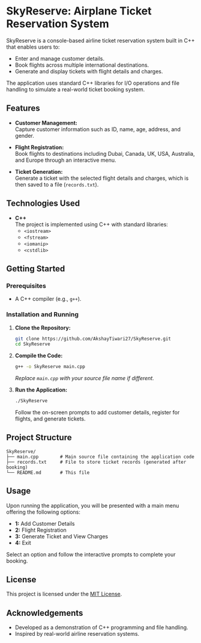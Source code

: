 
# SkyReserve: Airplane Ticket Reservation System

SkyReserve is a console-based airline ticket reservation system built in C++ that enables users to:
- Enter and manage customer details.
- Book flights across multiple international destinations.
- Generate and display tickets with flight details and charges.

The application uses standard C++ libraries for I/O operations and file handling to simulate a real-world ticket booking system.

## Features

- **Customer Management:**  
  Capture customer information such as ID, name, age, address, and gender.

- **Flight Registration:**  
  Book flights to destinations including Dubai, Canada, UK, USA, Australia, and Europe through an interactive menu.

- **Ticket Generation:**  
  Generate a ticket with the selected flight details and charges, which is then saved to a file (`records.txt`).

## Technologies Used

- **C++**  
  The project is implemented using C++ with standard libraries:
  - `<iostream>`
  - `<fstream>`
  - `<iomanip>`
  - `<cstdlib>`

## Getting Started

### Prerequisites

- A C++ compiler (e.g., `g++`).

### Installation and Running

1. **Clone the Repository:**

   ```bash
   git clone https://github.com/AkshayTiwari27/SkyReserve.git
   cd SkyReserve
   ```

2. **Compile the Code:**

   ```bash
   g++ -o SkyReserve main.cpp
   ```
   *Replace `main.cpp` with your source file name if different.*

3. **Run the Application:**

   ```bash
   ./SkyReserve
   ```

   Follow the on-screen prompts to add customer details, register for flights, and generate tickets.

## Project Structure

```
SkyReserve/
├── main.cpp        # Main source file containing the application code
├── records.txt     # File to store ticket records (generated after booking)
└── README.md       # This file
```

## Usage

Upon running the application, you will be presented with a main menu offering the following options:
- **1:** Add Customer Details  
- **2:** Flight Registration  
- **3:** Generate Ticket and View Charges  
- **4:** Exit

Select an option and follow the interactive prompts to complete your booking.

## License

This project is licensed under the [MIT License](LICENSE).

## Acknowledgements

- Developed as a demonstration of C++ programming and file handling.
- Inspired by real-world airline reservation systems.
